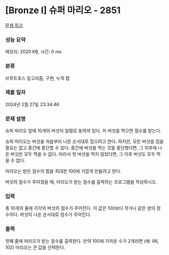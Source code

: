 # [Bronze I] 슈퍼 마리오 - 2851 

[문제 링크](https://www.acmicpc.net/problem/2851) 

### 성능 요약

메모리: 2020 KB, 시간: 0 ms

### 분류

브루트포스 알고리즘, 구현, 누적 합

### 제출 일자

2024년 2월 27일 23:34:46

### 문제 설명

<p>슈퍼 마리오 앞에 10개의 버섯이 일렬로 놓여져 있다. 이 버섯을 먹으면 점수를 받는다.</p>

<p>슈퍼 마리오는 버섯을 처음부터 나온 순서대로 집으려고 한다. 하지만, 모든 버섯을 집을 필요는 없고 중간에 중단할 수 있다. 중간에 버섯을 먹는 것을 중단했다면, 그 이후에 나온 버섯은 모두 먹을 수 없다. 따라서 첫 버섯을 먹지 않았다면, 그 이후 버섯도 모두 먹을 수 없다.</p>

<p>마리오는 받은 점수의 합을 최대한 100에 가깝게 만들려고 한다.</p>

<p>버섯의 점수가 주어졌을 때, 마리오가 받는 점수를 출력하는 프로그램을 작성하시오.</p>

### 입력 

 <p>총 10개의 줄에 각각의 버섯의 점수가 주어진다. 이 값은 100보다 작거나 같은 양의 정수이다. 버섯이 나온 순서대로 점수가 주어진다.</p>

### 출력 

 <p>첫째 줄에 마리오가 받는 점수를 출력한다. 만약 100에 가까운 수가 2개라면 (예: 98, 102) 마리오는 큰 값을 선택한다.</p>

